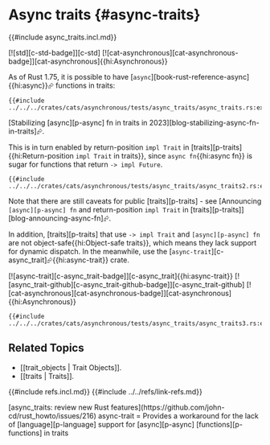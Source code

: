 # Async traits {#async-traits}

{{#include async_traits.incl.md}}

[![std][c-std-badge]][c-std] [![cat-asynchronous][cat-asynchronous-badge]][cat-asynchronous]{{hi:Asynchronous}}

As of Rust 1.75, it is possible to have [`async`][book-rust-reference-async]{{hi:async}}⮳ functions in traits:

```rust,editable
{{#include ../../../crates/cats/asynchronous/tests/async_traits/async_traits.rs:example}}
```

[Stabilizing [async][p-async] fn in traits in 2023][blog-stabilizing-async-fn-in-traits]⮳.

This is in turn enabled by return-position `impl Trait` in [traits][p-traits]{{hi:Return-position `impl Trait` in traits}}, since `async fn`{{hi:async fn}} is sugar for functions that return `-> impl Future`.

```rust,editable
{{#include ../../../crates/cats/asynchronous/tests/async_traits/async_traits2.rs:example}}
```

Note that there are still caveats for public [traits][p-traits] - see [Announcing `[async][p-async] fn` and return-position `impl Trait` in [traits][p-traits]][blog-announcing-async-fn]⮳.

In addition, [traits][p-traits] that use `-> impl Trait` and `[async][p-async] fn` are not object-safe{{hi:Object-safe traits}}, which means they lack support for dynamic dispatch. In the meanwhile, use the [`async-trait`][c-async_trait]⮳{{hi:async-trait}} crate.

[![async-trait][c-async_trait-badge]][c-async_trait]{{hi:async-trait}} [![async_trait-github][c-async_trait-github-badge]][c-async_trait-github] [![cat-asynchronous][cat-asynchronous-badge]][cat-asynchronous]{{hi:Asynchronous}}

```rust,editable
{{#include ../../../crates/cats/asynchronous/tests/async_traits/async_traits3.rs:example}}
```

## Related Topics

- [[trait_objects | Trait Objects]].
- [[traits | Traits]].

{{#include refs.incl.md}}
{{#include ../../refs/link-refs.md}}

<div class="hidden">
[async_traits: review new Rust features](https://github.com/john-cd/rust_howto/issues/216)
async-trait = Provides a workaround for the lack of [language][p-language] support for [async][p-async] [functions][p-functions] in traits
</div>
